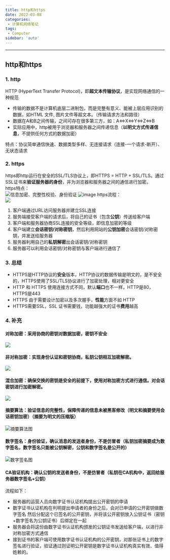 ```yaml
---
title: http和https
date: 2022-03-08
categories:
 - 计算机网络笔记
tags:
 - Computer
sidebar: 'auto'
---
```

---
## http和https
### 1. http
HTTP (HyperText Transfer Protocol)，即**超文本传输协议**，是实现网络通信的一种规范

- 传输的数据不是计算机底层二进制包，而是完整有意义、能被上层应用识别的数据，如HTML 文件, 图片文件等超文本。（传输请求方法和路径）
- 数据在A和B之间传输，之间可存在很多第三方，如：A<=>X<=>Y<=>Z<=>B
- 实际应用中，http被用于浏览器和服务器之间传递信息（**以明文方式传递信息**，不提供任何方式的数据加密）

特点：协议简单通信快速、数据类型多样、无连接请求（连接-一个请求-断开）、无状态请求  

### 2. https
https即http运行在安全的SSL/TLS协议上，即HTTPS = HTTP + SSL/TLS。通过 SSL证书来**验证服务器的身份**，并为浏览器和服务器之间的通信进行加密。  
https特点：  
![信息加密、完整性校验、身份验证](https://raw.githubusercontent.com/yuefei-su/My-DrawingBed/main/notes/cb559400-b2ff-11eb-85f6-6fac77c0c9b3.png)
![image](https://cdn.nlark.com/yuque/0/2020/png/1500604/1603965685769-63a91dae-936d-42d3-8571-577cefa11e33.png)
https流程：  
![](https://raw.githubusercontent.com/yuefei-su/My-DrawingBed/main/notes/0e409fc0-b20c-11eb-85f6-6fac77c0c9b3.png)  
1. 客户端通过URL访问服务器并建立SSL连接  
2. 服务端接受客户端的请求后，将自己的证书（包含**公钥**）传送给客户端
3. 客户端和服务器协商SSL连接的安全等级，即信息加密的等级
4. 客户端建立**会话密钥/对称密钥**，然后利用网站的**公钥加密**会话密钥/对称密钥，并发送给服务器
5. 服务器利用自己的**私钥解密**出会话密钥/对称密钥
6. 服务器可以利用会话密钥/对称密钥与客户端进行通信了

### 3. 总结
- HTTPS是HTTP协议的**安全**版本，HTTP协议的数据传输是明文的，是不安全的，HTTPS使用了SSL/TLS协议进行了加密处理，相对更安全
- HTTP 和 HTTPS 使用连接方式不同，默认**端口**也不一样，HTTP是80，HTTPS是443
- HTTPS 由于需要设计加密以及多次握手，**性能**方面不如 HTTP
- HTTPS需要SSL，SSL 证书需要钱，功能越强大的证书**费用**越高  

### 4. 补充
#### 对称加密：采用协商的密钥对数据加密，密钥不安全  
![](https://raw.githubusercontent.com/yuefei-su/My-DrawingBed/main/notes/e3f040f0-b2ff-11eb-ab90-d9ae814b240d.png)  
#### 非对称加密：实现身份认证和密钥协商，私钥公钥相互加密解密。  
![](https://raw.githubusercontent.com/yuefei-su/My-DrawingBed/main/notes/d9603e60-b2ff-11eb-ab90-d9ae814b240d.png)  
#### 混合加密：确保交换的密钥是安全的前提下，使用对称加密方式进行通信。对会话密钥进行加密解密。   
![](https://raw.githubusercontent.com/yuefei-su/My-DrawingBed/main/notes/f375f290-b2ff-11eb-85f6-6fac77c0c9b3.png)  

#### 摘要算法：验证信息的完整性，保障传递的**信息**未被黑客修改（明文和摘要使用会话密钥加密）（摘要为明文的压缩版）  
![摘要算法图](https://raw.githubusercontent.com/yuefei-su/My-DrawingBed/main/notes/023790e0-b300-11eb-ab90-d9ae814b240d.png)  
#### 数字签名：身份验证，**确认消息的发送者身份**，不是仿冒者（私钥加密摘要成为数字签名，数字签名只能被公钥解密，公钥和数字签名是公开的）  
![数字签名图](https://raw.githubusercontent.com/yuefei-su/My-DrawingBed/main/notes/21aa6880-b300-11eb-85f6-6fac77c0c9b3.png)  

#### CA验证机构：**确认公钥的发送者身份**，不是仿冒者（私钥在CA机构中，返回给服务器数字签名+公钥）  
流程如下：  
- 服务器的运营人员向数字证书认证机构提出公开密钥的申请
- 数字证书认证机构在判明提出申请者的身份之后，会对已申请的公开密钥做数字签名
然后分配这个已签名的公开密钥，并将该公开密钥放入公钥证书（密钥+数字签名为公钥证书）后绑定在一起
- 服务器会将这份由数字证书认证机构颁发的公钥证书发送给客户端，以进行非对称加密方式通信
- 接到证书的客户端可使用数字证书认证机构的公开密钥，对那张证书上的数字签名进行验证，验证通过则证明公开密钥是数字证书认证机构真实有效、值得姓赖的。
